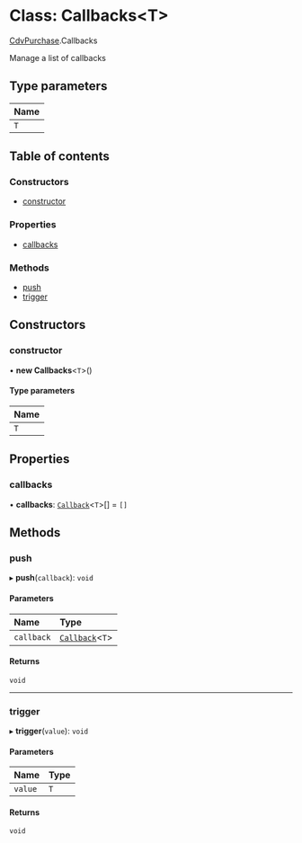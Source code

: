 # Class: Callbacks<T\>

[CdvPurchase](../modules/CdvPurchase.md).Callbacks

Manage a list of callbacks

## Type parameters

| Name |
| :------ |
| `T` |

## Table of contents

### Constructors

- [constructor](CdvPurchase.Callbacks.md#constructor)

### Properties

- [callbacks](CdvPurchase.Callbacks.md#callbacks)

### Methods

- [push](CdvPurchase.Callbacks.md#push)
- [trigger](CdvPurchase.Callbacks.md#trigger)

## Constructors

### constructor

• **new Callbacks**<`T`\>()

#### Type parameters

| Name |
| :------ |
| `T` |

## Properties

### callbacks

• **callbacks**: [`Callback`](../modules/CdvPurchase.md#callback)<`T`\>[] = `[]`

## Methods

### push

▸ **push**(`callback`): `void`

#### Parameters

| Name | Type |
| :------ | :------ |
| `callback` | [`Callback`](../modules/CdvPurchase.md#callback)<`T`\> |

#### Returns

`void`

___

### trigger

▸ **trigger**(`value`): `void`

#### Parameters

| Name | Type |
| :------ | :------ |
| `value` | `T` |

#### Returns

`void`
